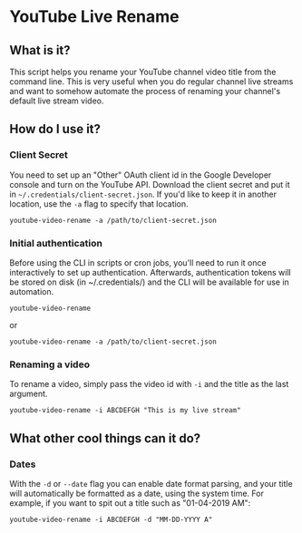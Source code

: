 # YouTube Live Rename

## What is it?
This script helps you rename your YouTube channel video title from the command line. This is very useful when you do regular channel live streams and want to somehow automate the process of renaming your channel's default live stream video.

## How do I use it?

### Client Secret
You need to set up an "Other" OAuth client id in the Google Developer console and turn on the YouTube API. Download the client secret and put it in `~/.credentials/client-secret.json`. If you'd like to keep it in another location, use the `-a` flag to specify that location.
```
youtube-video-rename -a /path/to/client-secret.json
```

### Initial authentication
Before using the CLI in scripts or cron jobs, you'll need to run it once interactively to set up authentication. Afterwards, authentication tokens will be stored on disk (in ~/.credentials/) and the CLI will be available for use in automation.
```
youtube-video-rename
```
or
```
youtube-video-rename -a /path/to/client-secret.json
```

### Renaming a video
To rename a video, simply pass the video id with `-i` and the title as the last argument.
```
youtube-video-rename -i ABCDEFGH "This is my live stream"
```

## What other cool things can it do?

### Dates
With the `-d` or `--date` flag you can enable date format parsing, and your title will automatically be formatted as a date, using the system time.
For example, if you want to spit out a title such as "01-04-2019 AM":
```
youtube-video-rename -i ABCDEFGH -d "MM-DD-YYYY A"
```
